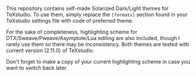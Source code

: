 This repository contains self-made Solarized Dark/Light themes for TeXstudio. To use them, simply replace the `[formats]` section found in your TeXstudio settings file with code of preferred theme.

For the sake of completeness, highlighting scheme for DTX/Sweave/Pweave/Asymptote/Lua editing are also included, though I rarely use them so there may be inconsistency. Both themes are tested with current version (2.11.0) of TeXstudio.

Don't forget to make a copy of your current highlighting scheme in case you want to switch back later.
